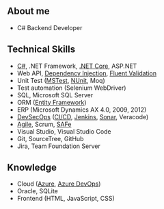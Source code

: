## About me
- C# Backend Developer

## Technical Skills
- [C#](https://www.youracclaim.com/badges/ce5c063f-6d7b-4aa3-8c8c-80fd264f08a2), .NET Framework, [.NET Core](https://github.com/henriq-toledo/questioner), ASP.NET
- Web API, [Dependency Injection](https://github.com/henriq-toledo/questioner), [Fluent Validation](https://github.com/henriq-toledo/questioner)
- Unit Test ([MSTest](https://github.com/henriq-toledo/unit-test-example), [NUnit](https://github.com/henriq-toledo/questioner), Moq)
- Test automation (Selenium WebDriver)
- SQL, Microsoft SQL Server
- ORM ([Entity Framework](https://github.com/henriq-toledo/c-sharp-class-project))
- ERP (Microsoft Dynamics AX 4.0, 2009, 2012)
- [DevSecOps](https://www.youracclaim.com/badges/ce2eba39-ef04-4c7b-981f-fbef0fda5cf0) ([CI/CD](https://www.youracclaim.com/badges/cd59d001-f124-45e4-9a9b-1c5d5341ca36), [Jenkins](https://github.com/henriq-toledo/jenkins-sample), [Sonar](https://github.com/henriq-toledo/questioner), Veracode)
- [Agile](https://www.youracclaim.com/badges/d308ac68-e33b-47f2-9921-5392e15f1353), Scrum, [SAFe](https://www.youracclaim.com/badges/4a53ae44-5202-4832-bcbe-5ebe7d03e9b8)
- Visual Studio, Visual Studio Code
- Git, SourceTree, GitHub
- Jira, Team Foundation Server

## Knowledge
- Cloud ([Azure](https://www.youracclaim.com/badges/4363cbdf-6b52-4bcc-bfab-fcf69541ce0c), [Azure DevOps](https://github.com/henriq-toledo/questioner))
- Oracle, SQLite
- Frontend (HTML, JavaScript, CSS)
